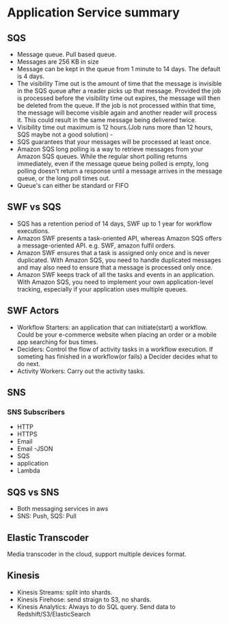 Application Service summary
===========================

SQS
---

-	Message queue. Pull based queue.
-	Messages are 256 KB in size
-	Message can be kept in the queue from 1 minute to 14 days. The default is 4 days.
-	The visibility Time out is the amount of time that the message is invisible in the SQS queue after a reader picks up that message. Provided the job is processed before the visibility time out expires, the message will then be deleted from the queue. If the job is not processed within that time, the message will become visible again and another reader will process it. This could result in the same message being delivered twice.
-	Visibility time out maximum is 12 hours.(Job runs more than 12 hours, SQS maybe not a good solution) -
-	SQS guarantees that your messages will be processed at least once.
-	Amazon SQS long polling is a way to retrieve messages from your Amazon SQS queues. While the regular short polling returns immediately, even if the message queue being polled is empty, long polling doesn't return a response until a message arrives in the message queue, or the long poll times out.
-	Queue's can either be standard or FIFO

SWF vs SQS
----------

-	SQS has a retention period of 14 days, SWF up to 1 year for workflow executions.
-	Amazon SWF presents a task-oriented API, whereas Amazon SQS offers a message-oriented API. e.g. SWF, amazon fulfil orders.
-	Amazon SWF ensures that a task is assigned only once and is never duplicated. With Amazon SQS, you need to handle duplicated messages and may also need to ensure that a message is processed only once.
-	Amazon SWF keeps track of all the tasks and events in an application. With Amazon SQS, you need to implement your own application-level tracking, especially if your application uses multiple queues.

SWF Actors
----------

-	Workflow Starters: an application that can initiate(start) a workflow. Could be your e-commerce website when placing an order or a mobile app searching for bus times.
-	Deciders: Control the flow of activity tasks in a workflow execution. If someting has finished in a workflow(or fails) a Decider decides what to do next.
-	Activity Workers: Carry out the activity tasks.

SNS
---

### SNS Subscribers

-	HTTP
-	HTTPS
-	Email
-	Email -JSON
-	SQS
-	application
-	Lambda

SQS vs SNS
----------

-	Both messaging services in aws
-	SNS: Push, SQS: Pull

Elastic Transcoder
------------------

Media transcoder in the cloud, support multiple devices format.

Kinesis
-------

-	Kinesis Streams: split into shards.
-	Kinesis Firehose: send straign to S3, no shards.
-	Kinesis Analytics: Always to do SQL query. Send data to Redshift/S3/ElasticSearch
